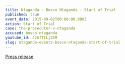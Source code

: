 ```yaml
---
title: Ntaganda - Bosco Ntaganda - Start of Trial
published: true
event_date: 2015-09-02T00:00:00.000Z
action: Start of Trial
case: the-prosecutor-v-ntaganda
accused: bosco-ntaganda
youtube_id: J2GfTILjZ5M
slug: ntaganda-events-bosco-ntaganda-start-of-trial
---
```



[Press release](https://www.icc-cpi.int/Pages/item.aspx?name=pr1143)
